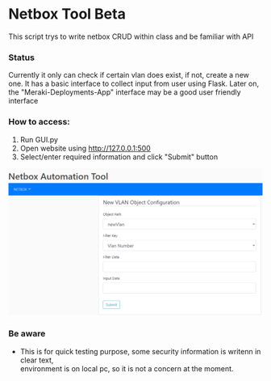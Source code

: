 # Netbox Tool Beta

This script trys to write netbox CRUD within class and be familiar with API

### Status
Currently it only can check if certain vlan does exist, if not, create a new one.
It has a basic interface to collect input from user using Flask.
Later on, the "Meraki-Deployments-App" interface may be a good user friendly interface


### How to access:

1. Run GUI.py
2. Open website using http://127.0.0.1:500
3. Select/enter required information and click "Submit" button

![User Interface](./documentation/netbox_demo.PNG)

### Be aware
* This is for quick testing purpose, some security information is writenn in clear text,\
  environment is on local pc, so it is not a concern at the moment.
